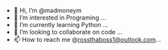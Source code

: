 - 👋 Hi, I’m @madmoneym
- 👀 I’m interested in Programing ...
- 🌱 I’m currently learning Python ...
- 💞️ I’m looking to collaborate on code ...
- 📫 How to reach me @rossthaboss1@outlook.com...

<!---
madmoneym/madmoneym is a ✨ special ✨ repository because its `README.md` (this file) appears on your GitHub profile.
You can click the Preview link to take a look at your changes.
--->
